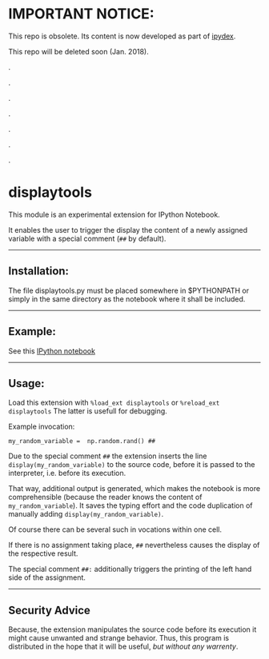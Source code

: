 # IMPORTANT NOTICE:
This repo is obsolete. Its content is now developed as part of [ipydex](https://github.com/cknoll/ipydex).

This repo will be deleted soon (Jan. 2018).


.

.

.

.

.

.

.







# displaytools

This module is an experimental extension for IPython Notebook.

It enables the user to trigger the display the content of a newly assigned variable with a special comment
(`##` by default).

---

## Installation:

The file displaytools.py must be placed somewhere in $PYTHONPATH or simply
in the same directory as the notebook where it shall be included.

---

## Example:
See this [IPython notebook](http://nbviewer.ipython.org/github/cknoll/displaytools/blob/master/example1_python3.ipynb)

---

## Usage:

Load this extension with `%load_ext displaytools` or `%reload_ext displaytools`
The latter is usefull for debugging.
 
Example invocation:
 
`my_random_variable =  np.random.rand() ##`

Due to the special comment `##` the extension inserts the line `display(my_random_variable)` to the source code,
before it is passed to the interpreter, i.e. before its execution.

That way, additional output is generated, which makes the notebook is more comprehensible
(because the reader knows the content of `my_random_variable`). It saves the typing effort and the code
duplication of manually adding `display(my_random_variable)`.

Of course there can be several such in vocations within one cell.

If there is no assignment taking place, `##` nevertheless causes the display of the respective result.


The special comment `##:` additionally triggers the printing of the left hand side of the assignment.

---

## Security Advice

Because, the extension manipulates the source code before its execution it might cause unwanted and strange behavior.
Thus, this program is distributed in the hope that it will be useful, *but without any warrenty*.


